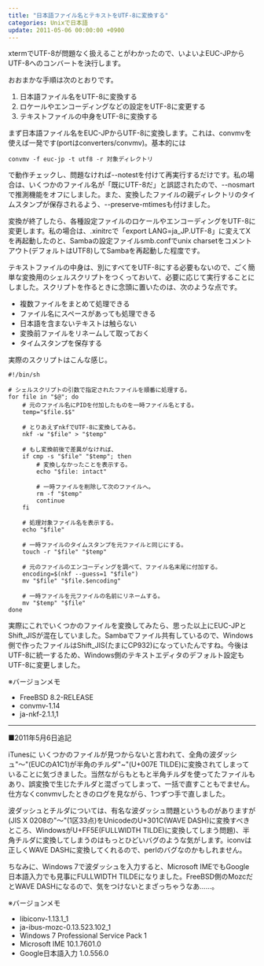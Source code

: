 ```yaml
---
title: "日本語ファイル名とテキストをUTF-8に変換する"
categories: Unixで日本語
update: 2011-05-06 00:00:00 +0900
---
```


xtermでUTF-8が問題なく扱えることがわかったので、いよいよEUC-JPからUTF-8へのコンバートを決行します。

おおまかな手順は次のとおりです。

1. 日本語ファイル名をUTF-8に変換する
1. ロケールやエンコーディングなどの設定をUTF-8に変更する
1. テキストファイルの中身をUTF-8に変換する

まず日本語ファイル名をEUC-JPからUTF-8に変換します。これは、convmvを使えば一発です(portはconverters/convmv)。基本的には

```shell
convmv -f euc-jp -t utf8 -r 対象ディレクトリ
```

で動作チェックし、問題なければ--notestを付けて再実行するだけです。私の場合は、いくつかのファイル名が「既にUTF-8だ」と誤認されたので、--nosmartで推測機能をオフにしました。また、変換したファイルの親ディレクトリのタイムスタンプが保存されるよう、--preserve-mtimesも付けました。

変換が終了したら、各種設定ファイルのロケールやエンコーディングをUTF-8に変更します。私の場合は、.xinitrcで「export LANG=ja_JP.UTF-8」に変えてXを再起動したのと、Sambaの設定ファイルsmb.confでunix charsetをコメントアウト(デフォルトはUTF8)してSambaを再起動した程度です。

テキストファイルの中身は、別にすべてをUTF-8にする必要もないので、ごく簡単な変換用のシェルスクリプトをつくっておいて、必要に応じて実行することにしました。スクリプトを作るときに念頭に置いたのは、次のような点です。

- 複数ファイルをまとめて処理できる
- ファイル名にスペースがあっても処理できる
- 日本語を含まないテキストは触らない
- 変換前ファイルをリネームして取っておく
- タイムスタンプを保存する

実際のスクリプトはこんな感じ。

```shell
#!/bin/sh

# シェルスクリプトの引数で指定されたファイルを順番に処理する。
for file in "$@"; do
    # 元のファイル名にPIDを付加したものを一時ファイル名とする。
    temp="$file.$$"

    # とりあえずnkfでUTF-8に変換してみる。
    nkf -w "$file" > "$temp"

    # もし変換前後で差異がなければ、
    if cmp -s "$file" "$temp"; then
        # 変換しなかったことを表示する。
        echo "$file: intact"

        # 一時ファイルを削除して次のファイルへ。
        rm -f "$temp"
        continue
    fi

    # 処理対象ファイル名を表示する。
    echo "$file"

    # 一時ファイルのタイムスタンプを元ファイルと同じにする。
    touch -r "$file" "$temp"

    # 元のファイルのエンコーディングを調べて、ファイル名末尾に付加する。
    encoding=$(nkf --guess=1 "$file")
    mv "$file" "$file.$encoding"

    # 一時ファイルを元ファイルの名前にリネームする。
    mv "$temp" "$file"
done
```

実際にこれでいくつかのファイルを変換してみたら、思った以上にEUC-JPとShift_JISが混在していました。Sambaでファイル共有しているので、Windows側で作ったファイルはShift_JIS(たまにCP932)になっていたんですね。今後はUTF-8に統一するため、Windows側のテキストエディタのデフォルト設定もUTF-8に変更しました。

※バージョンメモ

- FreeBSD 8.2-RELEASE
- convmv-1.14
- ja-nkf-2.1.1,1

---
■2011年5月6日追記

iTunesに いくつかのファイルが見つからないと言われて、全角の波ダッシュ"～"(EUCのA1C1)が半角のチルダ"~"(U+007E TILDE)に変換されてしまっていることに気づきました。当然ながらもともと半角チルダを使ってたファイルもあり、誤変換で生じたチルダと混ざってしまって、一括で直すこともでません。仕方なくconvmvしたときのログを見ながら、1つずつ手で直しました。

波ダッシュとチルダについては、有名な波ダッシュ問題というものがありますが(JIS X 0208の"～"(1区33点)をUnicodeのU+301C(WAVE DASH)に変換すべきところ、WindowsがU+FF5E(FULLWIDTH TILDE)に変換してしまう問題)、半角チルダに変換してしまうのはもっとひどいバグのような気がします。iconvは正しくWAVE DASHに変換してくれるので、perlのバグなのかもしれません。

ちなみに、Windows 7で波ダッシュを入力すると、Microsoft IMEでもGoogle日本語入力でも見事にFULLWIDTH TILDEになりました。FreeBSD側のMozcだとWAVE DASHになるので、気をつけないとまざっちゃうなあ……。

※バージョンメモ

- libiconv-1.13.1_1
- ja-ibus-mozc-0.13.523.102_1
- Windows 7 Professional Service Pack 1
- Microsoft IME 10.1.7601.0
- Google日本語入力 1.0.556.0

